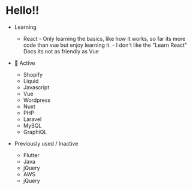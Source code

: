 
<h1>Hello!!</h1>

- Learning
     - React
            - Only learning the basics, like how it works, so far its more code than vue but enjoy learning it.
            - I don't like the "Learn React" Docs its not as friendly as Vue

- 🌱 Active
     - Shopify
     - Liquid
     - Javascript
     - Vue
     - Wordpress
     - Nuxt
     - PHP 
     - Laravel
     - MySQL
     - GraphiQL
     
- Previously used / Inactive
     - Flutter
     - Java
     - jQuery
     - AWS
     - jQuery
 
     
